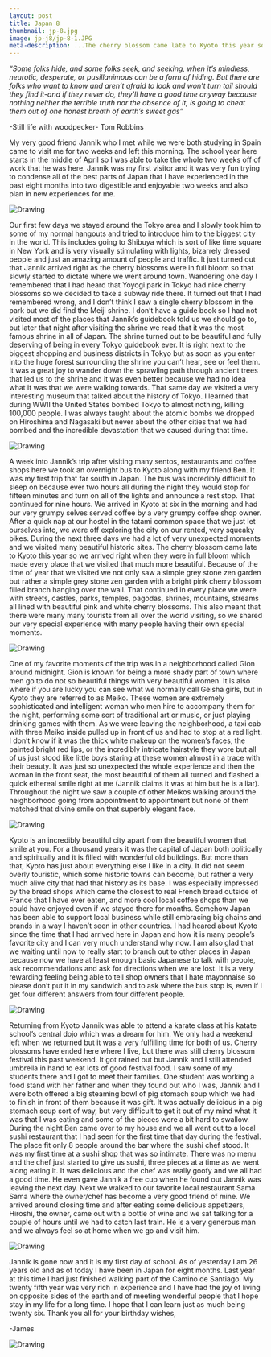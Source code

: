 ```yaml
---
layout: post
title: Japan 8
thumbnail: jp-8.jpg
image: jp-j8/jp-8-1.JPG
meta-description: ...The cherry blossom came late to Kyoto this year so we arrived right when they were in full bloom which made every place that we visited that much more beautiful...
---
```


*“Some folks hide, and some folks seek, and seeking, when it’s mindless, neurotic, desperate, or pusillanimous can be a form of hiding. But there are folks who want to know and aren’t afraid to look and won’t turn tail should they find it-and if they never do, they’ll have a good time anyway because nothing neither the terrible truth nor the absence of it, is going to cheat them out of one honest breath of earth’s sweet gas”*

 -Still life with woodpecker- Tom Robbins

 My very good friend Jannik who I met while we were both studying in Spain came to visit me for two weeks and left this morning. The school year here starts in the middle of April so I was able to take the whole two weeks off of work that he was here. Jannik was my first visitor and it was very fun trying to condense all of the best parts of Japan that I have experienced in the past eight months into two digestible and enjoyable two weeks and also plan in new experiences for me.

 <div class="post-image-container-right"><img class="post-image" src="{{ site.url }}/assets/img/posts/jp-j8/jp-8-1.JPG" alt="Drawing"></div>


 Our first few days we stayed around the Tokyo area and I slowly took him to some of my normal hangouts and tried to introduce him to the biggest city in the world. This includes going to Shibuya which is sort of like time square in New York and is very visually stimulating with lights, bizarrely dressed people and just an amazing amount of people and traffic. It just turned out that Jannik arrived right as the cherry blossoms were in full bloom so that slowly started to dictate where we went around town. Wandering one day I remembered that I had heard that Yoyogi park in Tokyo had nice cherry blossoms so we decided to take a subway ride there. It turned out that I had remembered wrong, and I don’t think I saw a single cherry blossom in the park but we did find the Meiji shrine. I don’t have a guide book so I had not visited most of the places that Jannik’s guidebook told us we should go to, but later that night after visiting the shrine we read that it was the most famous shrine in all of Japan. The shrine turned out to be beautiful and fully deserving of being in every Tokyo guidebook ever. It is right next to the biggest shopping and business districts in Tokyo but as soon as you enter into the huge forest surrounding the shrine you can’t hear, see or feel them. It was a great joy to wander down the sprawling path through ancient trees that led us to the shrine and it was even better because we had no idea what it was that we were walking towards. That same day we visited a very interesting museum that talked about the history of Tokyo. I learned that during WWII the United States bombed Tokyo to almost nothing, killing 100,000 people. I was always taught about the atomic bombs we dropped on Hiroshima and Nagasaki but never about the other cities that we had bombed and the incredible devastation that we caused during that time.

 <div class="post-image-container"><img class="post-image" src="{{ site.url }}/assets/img/posts/jp-j8/jp-j8-2.JPG" alt="Drawing"></div>

  A week into Jannik’s trip after visiting many sentos, restaurants and coffee shops here we took an overnight bus to Kyoto along with my friend Ben. It was my first trip that far south in Japan. The bus was incredibly difficult to sleep on because ever two hours all during the night they would stop for fifteen minutes and turn on all of the lights and announce a rest stop. That continued for nine hours. We arrived in Kyoto at six in the morning and had our very grumpy selves served coffee by a very grumpy coffee shop owner. After a quick nap at our hostel in the tatami common space that we just let ourselves into, we were off exploring the city on our rented, very squeaky bikes. During the next three days we had a lot of very unexpected moments and we visited many beautiful historic sites. The cherry blossom came late to Kyoto this year so we arrived right when they were in full bloom which made every place that we visited that much more beautiful. Because of the time of year that we visited we not only saw a simple grey stone zen garden but rather a simple grey stone zen garden with a bright pink cherry blossom filled branch hanging over the wall. That continued in every place we were with streets, castles, parks, temples, pagodas, shrines, mountains, streams all lined with beautiful pink and white cherry blossoms. This also meant that there were many many tourists from all over the world visiting, so we shared our very special experience with many people having their own special moments.

  <div class="post-image-container"><img class="post-image" src="{{ site.url }}/assets/img/posts/jp-j8/jp-j8-3.JPG" alt="Drawing"></div>

  One of my favorite moments of the trip was in a neighborhood called Gion around midnight. Gion is known for being a more shady part of town where men go to do not so beautiful things with very beautiful women. It is also where if you are lucky you can see what we normally call Geisha girls, but in Kyoto they are referred to as Meiko. These women are extremely sophisticated and intelligent woman who men hire to accompany them for the night, performing some sort of traditional art or music, or just playing drinking games with them. As we were leaving the neighborhood, a taxi cab with three Meiko inside pulled up in front of us and had to stop at a red light. I don’t know if it was the thick white makeup on the women’s faces, the painted bright red lips, or the incredibly intricate hairstyle they wore but all of us just stood like little boys staring at these women almost in a trace with their beauty. It was just so unexpected the whole experience and then the woman in the front seat, the most beautiful of them all turned and flashed a quick ethereal smile right at me (Jannik claims it was at him but he is a liar). Throughout the night we saw a couple of other Meikos walking around the neighborhood going from appointment to appointment but none of them matched that divine smile on that superbly elegant face.

<div class="post-image-container"><img class="post-image" src="{{ site.url }}/assets/img/posts/jp-j8/jp-j8-4.JPG" alt="Drawing"></div>

  Kyoto is an incredibly beautiful city apart from the beautiful women that smile at you. For a thousand years it was the capital of Japan both politically and spiritually and it is filled with wonderful old buildings. But more than that, Kyoto has just about everything else I like in a city. It did not seem overly touristic, which some historic towns can become, but rather a very much alive city that had that history as its base. I was especially impressed by the bread shops which came the closest to real French bread outside of France that I have ever eaten, and more cool local coffee shops than we could have enjoyed even if we stayed there for months. Somehow Japan has been able to support local business while still embracing big chains and brands in a way I haven’t seen in other countries. I had heared about Kyoto since the time that I had arrived here in Japan and how it is many people’s favorite city and I can very much understand why now. I am also glad that we waiting until now to really start to branch out to other places in Japan because now we have at least enough basic Japanese to talk with people, ask recommendations and ask for directions when we are lost. It is a very rewarding feeling being able to tell shop owners that I hate mayonnaise so please don’t put it in my sandwich and to ask where the bus stop is, even if I get four different answers from four different people.

  <div class="post-image-container"><img class="post-image" src="{{ site.url }}/assets/img/posts/jp-j8/jp-j8-5.JPG" alt="Drawing"></div>

  Returning from Kyoto Jannik was able to attend a karate class at his katate school’s central dojo which was a dream for him. We only had a weekend left when we returned but it was a very fulfilling time for both of us. Cherry blossoms have ended here where I live, but there was still cherry blossom festival this past weekend. It got rained out but Jannik and I still attended umbrella in hand to eat lots of good festival food. I saw some of my students there and I got to meet their families. One student was working a food stand with her father and when they found out who I was, Jannik and I were both offered a big steaming bowl of pig stomach soup which we had to finish in front of them because it was gift. It was actually delicious in a pig stomach soup sort of way, but very difficult to get it out of my mind what it was that I was eating and some of the pieces were a bit hard to swallow. During the night Ben came over to my house and we all went out to a local sushi restaurant that I had seen for the first time that day during the festival. The place fit only 8 people around the bar where the sushi chef stood. It was my first time at a sushi shop that was so intimate. There was no menu and the chef just started to give us sushi, three pieces at a time as we went along eating it. It was delicious and the chef was really goofy and we all had a good time. He even gave Jannik a free cup when he found out Jannik was leaving the next day. Next we walked to our favorite local restaurant Sama Sama where the owner/chef has become a very good friend of mine. We arrived around closing time and after eating some delicious appetizers, Hiroshi, the owner, came out with a bottle of wine and we sat talking for a couple of hours until we had to catch last train. He is a very generous man and we always feel so at home when we go and visit him.

<div class="post-image-container"><img class="post-image" src="{{ site.url }}/assets/img/posts/jp-j8/jp-j8-6.JPG" alt="Drawing"></div>

  Jannik is gone now and it is my first day of school. As of yesterday I am 26 years old and as of today I have been in Japan for eight months. Last year at this time I had just finished walking part of the Camino de Santiago. My twenty fifth year was very rich in experience and I have had the joy of living on opposite sides of the earth and of meeting wonderful people that I hope stay in my life for a long time. I hope that I can learn just as much being twenty six. Thank you all for your birthday wishes,

  -James

  <div class="post-image-container"><img class="post-image" src="{{ site.url }}/assets/img/posts/jp-j8/jp-j8-7.JPG" alt="Drawing"></div>
